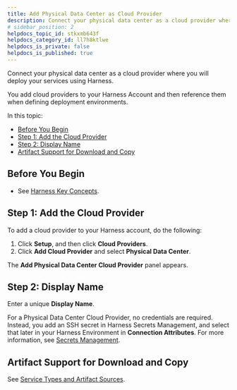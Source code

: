 ```yaml
---
title: Add Physical Data Center as Cloud Provider
description: Connect your physical data center as a cloud provider where you will deploy your services using Harness.
# sidebar_position: 2
helpdocs_topic_id: stkxmb643f
helpdocs_category_id: ll7h8ktlwe
helpdocs_is_private: false
helpdocs_is_published: true
---
```


Connect your physical data center as a cloud provider where you will deploy your services using Harness.

You add cloud providers to your Harness Account and then reference them when defining deployment environments.

In this topic:

* [Before You Begin](#before-you-begin)
* [Step 1: Add the Cloud Provider](#step-1-add-the-cloud-provider)
* [Step 2: Display Name](#step-2-display-name)
* [Artifact Support for Download and Copy](#artifact-support-for-download-and-copy)

## Before You Begin

* See [Harness Key Concepts](https://docs.harness.io/article/4o7oqwih6h-harness-key-concepts).

## Step 1: Add the Cloud Provider

To add a cloud provider to your Harness account, do the following:

1. Click **Setup**, and then click **Cloud Providers**.
2. Click **Add Cloud Provider** and select **Physical Data Center**.

The **Add Physical Data Center Cloud Provider** panel appears.

## Step 2: Display Name

Enter a unique **Display Name**.

For a Physical Data Center Cloud Provider, no credentials are required. Instead, you add an SSH secret in Harness Secrets Management, and select that later in your Harness Environment in **Connection Attributes**. For more information, see [Secrets Management](../../security/secrets-management/secret-management.md).

## Artifact Support for Download and Copy

See [Service Types and Artifact Sources](../../../continuous-delivery/model-cd-pipeline/setup-services/service-types-and-artifact-sources.md).

